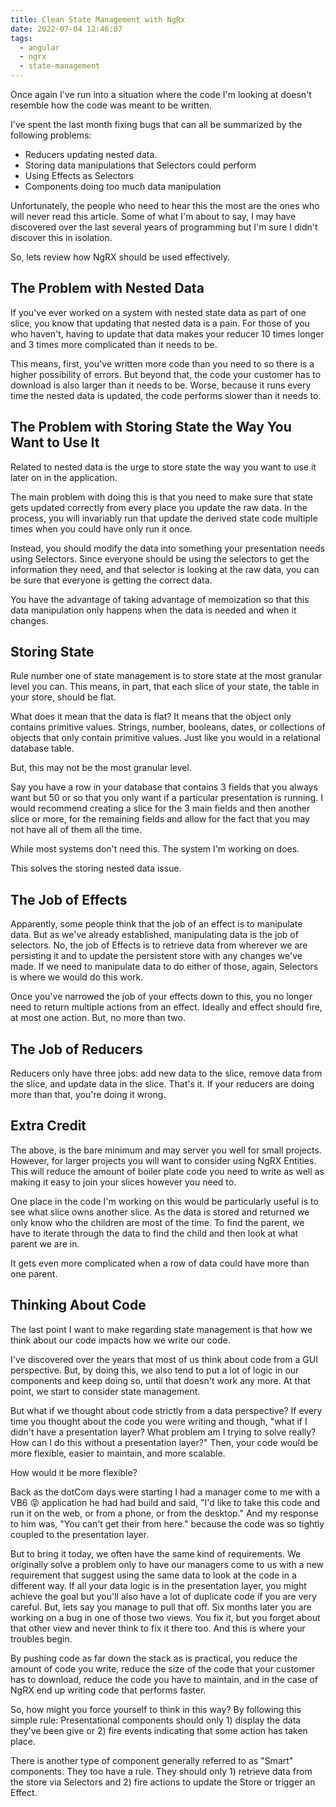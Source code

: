 ```yaml
---
title: Clean State Management with NgRx
date: 2022-07-04 12:46:07
tags:
  - angular
  - ngrx
  - state-management
---
```


Once again I've run into a situation where the code I'm looking at doesn't resemble how the code was meant to be written.

I've spent the last month fixing bugs that can all be summarized by the following problems:

- Reducers updating nested data.
- Storing data manipulations that Selectors could perform
- Using Effects as Selectors
- Components doing too much data manipulation

<!-- more -->

Unfortunately, the people who need to hear this the most are the ones who will never read this article. Some of what I'm about to say, I may have discovered over the last several years of programming but I'm sure I didn't discover this in isolation.

So, lets review how NgRX should be used effectively.

## The Problem with Nested Data

If you've ever worked on a system with nested state data as part of one slice, you know that updating that nested data is a pain. For those of you who haven't, having to update that data makes your reducer 10 times longer and 3 times more complicated than it needs to be.

This means, first, you've written more code than you need to so there is a higher possibility of errors.  But beyond that, the code your customer has to download is also larger than it needs to be.  Worse, because it runs every time the nested data is updated, the code performs slower than it needs to.

## The Problem with Storing State the Way You Want to Use It

Related to nested data is the urge to store state the way you want to use it later on in the application.

The main problem with doing this is that you need to make sure that state gets updated correctly from every place you update the raw data. In the process, you will invariably run that update the derived state code multiple times when you could have only run it once.

Instead, you should modify the data into something your presentation needs using Selectors. Since everyone should be using the selectors to get the information they need, and that selector is looking at the raw data, you can be sure that everyone is getting the correct data.

You have the advantage of taking advantage of memoization so that this data manipulation only happens when the data is needed and when it changes.

## Storing State

Rule number one of state management is to store state at the most granular level you can. This means, in part, that each slice of your state, the table in your store, should be flat.

What does it mean that the data is flat? It means that the object only contains primitive values. Strings, number, booleans, dates, or collections of objects that only contain primitive values. Just like you would in a relational database table.

But, this may not be the most granular level.

Say you have a row in your database that contains 3 fields that you always want but 50 or so that you only want if a particular presentation is running.  I would recommend creating a slice for the 3 main fields and then another slice or more, for the remaining fields and allow for the fact that you may not have all of them all the time.

While most systems don't need this. The system I'm working on does.

This solves the storing nested data issue.

## The Job of Effects

Apparently, some people think that the job of an effect is to manipulate data.  But as we've already established, manipulating data is the job of selectors. No, the job of Effects is to retrieve data from wherever we are persisting it and to update the persistent store with any changes we've made. If we need to manipulate data to do either of those, again, Selectors is where we would do this work.

Once you've narrowed the job of your effects down to this, you no longer need to return multiple actions from an effect.  Ideally and effect should fire, at most one action.  But, no more than two.

## The Job of Reducers

Reducers only have three jobs: add new data to the slice, remove data from the slice, and update data in the slice. That's it. If your reducers are doing more than that, you're doing it wrong.

## Extra Credit

The above, is the bare minimum and may server you well for small projects. However, for larger projects you will want to consider using NgRX Entities.  This will reduce the amount of boiler plate code you need to write as well as making it easy to join your slices however you need to.

One place in the code I'm working on this would be particularly useful is to see what slice owns another slice.  As the data is stored and returned we only know who the children are most of the time.  To find the parent, we have to iterate through the data to find the child and then look at what parent we are in.

It gets even more complicated when a row of data could have more than one parent.

## Thinking About Code

The last point I want to make regarding state management is that how we think about our code impacts how we write our code.

I've discovered over the years that most of us think about code from a GUI perspective. But, by doing this, we also tend to put a lot of logic in our components and keep doing so, until that doesn't work any more. At that point, we start to consider state management.

But what if we thought about code strictly from a data perspective? If every time you thought about the code you were writing and though, "what if I didn't have a presentation layer? What problem am I trying to solve really? How can I do this without a presentation layer?" Then, your code would be more flexible, easier to maintain, and more scalable.

How would it be more flexible?

Back as the dotCom days were starting I had a manager come to me with a VB6 😝 application he had had build and said, "I'd like to take this code and run it on the web, or from a phone, or from the desktop."  And my response to him was, "You can't get their from here." because the code was so tightly coupled to the presentation layer.

But to bring it today, we often have the same kind of requirements. We originally solve a problem only to have our managers come to us with a new requirement that suggest using the same data to look at the code in a different way.  If all your data logic is in the presentation layer, you might achieve the goal but you'll also have a lot of duplicate code if you are very careful. But, lets say you manage to pull that off. Six months later you are working on a bug in one of those two views. You fix it, but you forget about that other view and never think to fix it there too. And this is where your troubles begin.

By pushing code as far down the stack as is practical, you reduce the amount of code you write, reduce the size of the code that your customer has to download, reduce the code you have to maintain, and in the case of NgRX end up writing code that performs faster.

So, how might you force yourself to think in this way? By following this simple rule: Presentational components should only 1) display the data they've been give or 2) fire events indicating that some action has taken place.

There is another type of component generally referred to as "Smart" components. They too have a rule. They should only 1) retrieve data from the store via Selectors and 2) fire actions to update the Store or trigger an Effect.
